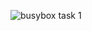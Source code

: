 ![busybox task 1](https://user-images.githubusercontent.com/50894237/61977042-2dd4e300-afa2-11e9-9b07-029e2592b50e.jpg)
